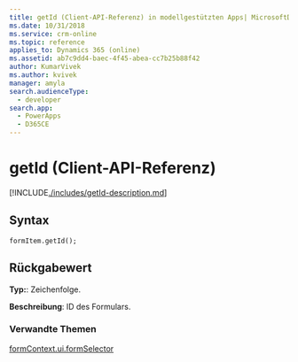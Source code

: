 ```yaml
---
title: getId (Client-API-Referenz) in modellgestützten Apps| MicrosoftDocs
ms.date: 10/31/2018
ms.service: crm-online
ms.topic: reference
applies_to: Dynamics 365 (online)
ms.assetid: ab7c9dd4-baec-4f45-abea-cc7b25b88f42
author: KumarVivek
ms.author: kvivek
manager: amyla
search.audienceType:
  - developer
search.app:
  - PowerApps
  - D365CE
---
```

# <a name="getid-client-api-reference"></a>getId (Client-API-Referenz)



[!INCLUDE[./includes/getId-description.md](./includes/getId-description.md)]

## <a name="syntax"></a>Syntax

`formItem.getId();`

## <a name="return-value"></a>Rückgabewert

**Typ:**: Zeichenfolge.

**Beschreibung**: ID des Formulars.

### <a name="related-topics"></a>Verwandte Themen

[formContext.ui.formSelector](../formContext-ui-formSelector.md)



